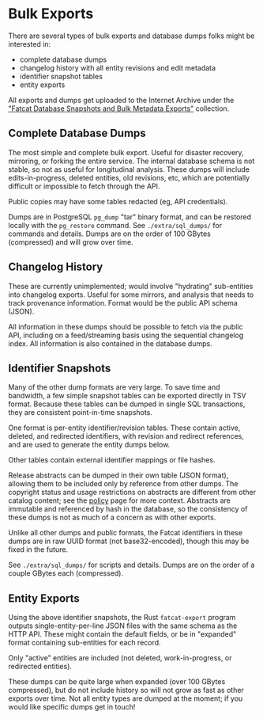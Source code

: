 # Bulk Exports

There are several types of bulk exports and database dumps folks might be
interested in:

- complete database dumps
- changelog history with all entity revisions and edit metadata
- identifier snapshot tables
- entity exports

All exports and dumps get uploaded to the Internet Archive under the
["Fatcat Database Snapshots and Bulk Metadata Exports"](https://archive.org/details/fatcat_snapshots_and_exports?&sort=publicdate)
collection.

## Complete Database Dumps

The most simple and complete bulk export. Useful for disaster recovery,
mirroring, or forking the entire service. The internal database schema is not
stable, so not as useful for longitudinal analysis. These dumps will include
edits-in-progress, deleted entities, old revisions, etc, which are potentially
difficult or impossible to fetch through the API.

Public copies may have some tables redacted (eg, API credentials).

Dumps are in PostgreSQL `pg_dump` "tar" binary format, and can be restored
locally with the `pg_restore` command. See `./extra/sql_dumps/` for commands
and details. Dumps are on the order of 100 GBytes (compressed) and will grow
over time.

## Changelog History

These are currently unimplemented; would involve "hydrating" sub-entities into
changelog exports. Useful for some mirrors, and analysis that needs to track
provenance information. Format would be the public API schema (JSON).

All information in these dumps should be possible to fetch via the public API,
including on a feed/streaming basis using the sequential changelog index. All
information is also contained in the database dumps.

## Identifier Snapshots

Many of the other dump formats are very large. To save time and bandwidth, a
few simple snapshot tables can be exported directly in TSV format. Because
these tables can be dumped in single SQL transactions, they are consistent
point-in-time snapshots.

One format is per-entity identifier/revision tables. These contain active,
deleted, and redirected identifiers, with revision and redirect references, and
are used to generate the entity dumps below.

Other tables contain external identifier mappings or file hashes.

Release abstracts can be dumped in their own table (JSON format), allowing them
to be included only by reference from other dumps.  The copyright status and
usage restrictions on abstracts are different from other catalog content; see
the [policy](./policy.md) page for more context.  Abstracts are immutable and
referenced by hash in the database, so the consistency of these dumps is not as
much of a concern as with other exports.

Unlike all other dumps and public formats, the Fatcat identifiers in these
dumps are in raw UUID format (not base32-encoded), though this may be fixed in
the future.

See `./extra/sql_dumps/` for scripts and details. Dumps are on the order of a
couple GBytes each (compressed).

## Entity Exports

Using the above identifier snapshots, the Rust `fatcat-export` program outputs
single-entity-per-line JSON files with the same schema as the HTTP API. These
might contain the default fields, or be in "expanded" format containing
sub-entities for each record.

Only "active" entities are included (not deleted, work-in-progress, or
redirected entities).

These dumps can be quite large when expanded (over 100 GBytes compressed), but
do not include history so will not grow as fast as other exports over time. Not
all entity types are dumped at the moment; if you would like specific dumps get
in touch!

